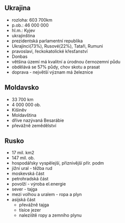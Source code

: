 ## Ukrajina

- rozloha: 603 700km
- p.ob.: 46 000 000
- hl.m.: Kyjev
- ukrajinština
- prezidentská parlamentní republika
- Ukrajinci(73%), Rusové(22%), Tataři, Rumuni
- pravoslaví, řeckokatolické křesťanství
- Donbas
- většina území má kvalitní a úrodnou černozemní půdu
- obdělává se 57% půdy, chov skotu a prasat
- doprava - největší význam má železnice

## Moldavsko

- 33 700 km
- 4 000 000 ob.
- Kišiněv
- Moldavština
- dříve nazývaná Besarábie
- převážně zemědělství

## Rusko

- 17 mil. km2
- 147 mil. ob.
- hospodářsky vyspělejší, přiznivější přír. podm
- jižní ural - těžba rud
- moskevská část
- petrohradská část
- povolží - výroba el.energie
- sever - tajga
- mezi volhou a uralem - ropa a plyn
- asijská část
  - převážně tajga
  - tísíce jezer
  - naleziště ropy a zemního plynu
